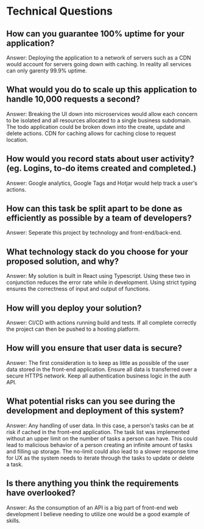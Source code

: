 # Technical Questions

## How can you guarantee 100% uptime for your application?

Answer: Deploying the application to a network of servers such as a CDN would account for servers going down with caching. In reality all services can only garenty 99.9% uptime.

## What would you do to scale up this application to handle 10,000 requests a second?

Answer: Breaking the UI down into microservices would allow each concern to be isolated and all resources allocated to a single business subdomain. The todo application could be broken down into the create, update and delete actions. CDN for caching allows for caching close to request location.

## How would you record stats about user activity? (eg. Logins, to-do items created and completed.)

Answer: Google analytics, Google Tags and Hotjar would help track a user's actions.

## How can this task be split apart to be done as efficiently as possible by a team of developers?

Answer: Seperate this project by technology and front-end/back-end.

## What technology stack do you choose for your proposed solution, and why?

Answer: My solution is built in React using Typescript. Using these two in conjunction reduces the error rate while in development. Using strict typing ensures the correctness of input and output of functions.

## How will you deploy your solution?

Answer: CI/CD with actions running build and tests. If all complete correctly the project can then be pushed to a hosting platform.

## How will you ensure that user data is secure?

Answer: The first consideration is to keep as little as possible of the user data stored in the front-end application. 
Ensure all data is transferred over a secure HTTPS network.
Keep all authentication business logic in the auth API.

## What potential risks can you see during the development and deployment of this system?

Answer: Any handling of user data. In this case, a person's tasks can be at risk if cached in the front-end application.
The task list was implemented without an upper limit on the number of tasks a person can have. This could lead to malicious behavior of a person creating an infinite amount of tasks and filling up storage. The no-limit could also lead to a slower response time for UX as the system needs to iterate through the tasks to update or delete a task.

## Is there anything you think the requirements have overlooked?

Answer: As the consumption of an API is a big part of front-end web development I believe needing to utilize one would be a good example of skills.
